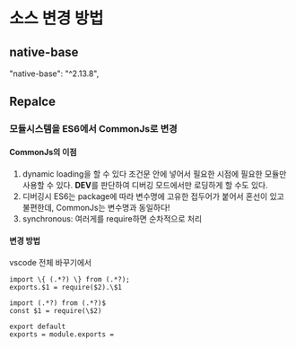 # 소스 변경 방법

## native-base

"native-base": "^2.13.8",

## Repalce

### 모듈시스템을 ES6에서 CommonJs로 변경

#### CommonJs의 이점

1. dynamic loading을 할 수 있다
   조건문 안에 넣어서 필요한 시점에 필요한 모듈만 사용할 수 있다.
   **DEV**를 판단하여 디버깅 모드에서만 로딩하게 할 수도 있다.
2. 디버깅시 ES6는 package에 따라 변수명에 고유한 접두어가 붙어서 혼선이 있고 불편한데, CommonJs는 변수명과 동일하다!
3. synchronous: 여러게를 require하면 순차적으로 처리

#### 변경 방법

vscode 전체 바꾸기에서

```search
import \{ (.*?) \} from (.*?);
exports.$1 = require($2).\$1

import (.*?) from (.*?)$
const $1 = require(\$2)

export default
exports = module.exports =
```
